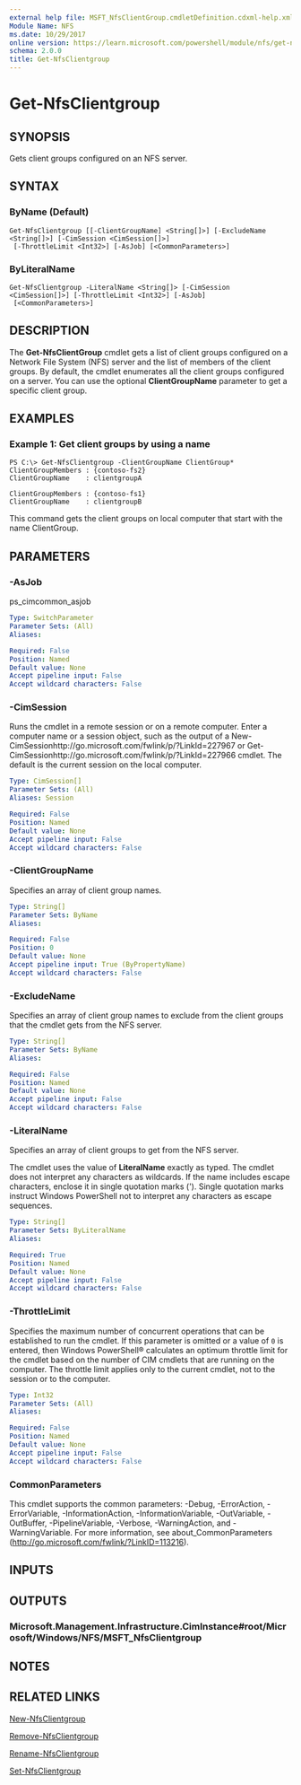 ```yaml
---
external help file: MSFT_NfsClientGroup.cmdletDefinition.cdxml-help.xml
Module Name: NFS
ms.date: 10/29/2017
online version: https://learn.microsoft.com/powershell/module/nfs/get-nfsclientgroup?view=windowsserver2012r2-ps&wt.mc_id=ps-gethelp
schema: 2.0.0
title: Get-NfsClientgroup
---
```


# Get-NfsClientgroup

## SYNOPSIS
Gets client groups configured on an NFS server.

## SYNTAX

### ByName (Default)
```
Get-NfsClientgroup [[-ClientGroupName] <String[]>] [-ExcludeName <String[]>] [-CimSession <CimSession[]>]
 [-ThrottleLimit <Int32>] [-AsJob] [<CommonParameters>]
```

### ByLiteralName
```
Get-NfsClientgroup -LiteralName <String[]> [-CimSession <CimSession[]>] [-ThrottleLimit <Int32>] [-AsJob]
 [<CommonParameters>]
```

## DESCRIPTION
The **Get-NfsClientGroup** cmdlet gets a list of client groups configured on a Network File System (NFS) server and the list of members of the client groups.
By default, the cmdlet enumerates all the client groups configured on a server.
You can use the optional **ClientGroupName** parameter to get a specific client group.

## EXAMPLES

### Example 1: Get client groups by using a name
```
PS C:\> Get-NfsClientgroup -ClientGroupName ClientGroup*
ClientGroupMembers : {contoso-fs2}
ClientGroupName    : clientgroupA

ClientGroupMembers : {contoso-fs1}
ClientGroupName    : clientgroupB
```

This command gets the client groups on local computer that start with the name ClientGroup.

## PARAMETERS

### -AsJob
ps_cimcommon_asjob

```yaml
Type: SwitchParameter
Parameter Sets: (All)
Aliases: 

Required: False
Position: Named
Default value: None
Accept pipeline input: False
Accept wildcard characters: False
```

### -CimSession
Runs the cmdlet in a remote session or on a remote computer.
Enter a computer name or a session object, such as the output of a New-CimSessionhttp://go.microsoft.com/fwlink/p/?LinkId=227967 or Get-CimSessionhttp://go.microsoft.com/fwlink/p/?LinkId=227966 cmdlet.
The default is the current session on the local computer.

```yaml
Type: CimSession[]
Parameter Sets: (All)
Aliases: Session

Required: False
Position: Named
Default value: None
Accept pipeline input: False
Accept wildcard characters: False
```

### -ClientGroupName
Specifies an array of client group names.

```yaml
Type: String[]
Parameter Sets: ByName
Aliases: 

Required: False
Position: 0
Default value: None
Accept pipeline input: True (ByPropertyName)
Accept wildcard characters: False
```

### -ExcludeName
Specifies an array of client group names to exclude from the client groups that the cmdlet gets from the NFS server.

```yaml
Type: String[]
Parameter Sets: ByName
Aliases: 

Required: False
Position: Named
Default value: None
Accept pipeline input: False
Accept wildcard characters: False
```

### -LiteralName
Specifies an array of client groups to get from the NFS server.

The cmdlet uses the value of **LiteralName** exactly as typed.
The cmdlet does not interpret any characters as wildcards.
If the name includes escape characters, enclose it in single quotation marks (').
Single quotation marks instruct Windows PowerShell not to interpret any characters as escape sequences.

```yaml
Type: String[]
Parameter Sets: ByLiteralName
Aliases: 

Required: True
Position: Named
Default value: None
Accept pipeline input: False
Accept wildcard characters: False
```

### -ThrottleLimit
Specifies the maximum number of concurrent operations that can be established to run the cmdlet.
If this parameter is omitted or a value of `0` is entered, then Windows PowerShell® calculates an optimum throttle limit for the cmdlet based on the number of CIM cmdlets that are running on the computer.
The throttle limit applies only to the current cmdlet, not to the session or to the computer.

```yaml
Type: Int32
Parameter Sets: (All)
Aliases: 

Required: False
Position: Named
Default value: None
Accept pipeline input: False
Accept wildcard characters: False
```

### CommonParameters
This cmdlet supports the common parameters: -Debug, -ErrorAction, -ErrorVariable, -InformationAction, -InformationVariable, -OutVariable, -OutBuffer, -PipelineVariable, -Verbose, -WarningAction, and -WarningVariable. For more information, see about_CommonParameters (http://go.microsoft.com/fwlink/?LinkID=113216).

## INPUTS

## OUTPUTS

### Microsoft.Management.Infrastructure.CimInstance#root/Microsoft/Windows/NFS/MSFT_NfsClientgroup

## NOTES

## RELATED LINKS

[New-NfsClientgroup](./New-NfsClientgroup.md)

[Remove-NfsClientgroup](./Remove-NfsClientgroup.md)

[Rename-NfsClientgroup](./Rename-NfsClientgroup.md)

[Set-NfsClientgroup](./Set-NfsClientgroup.md)

